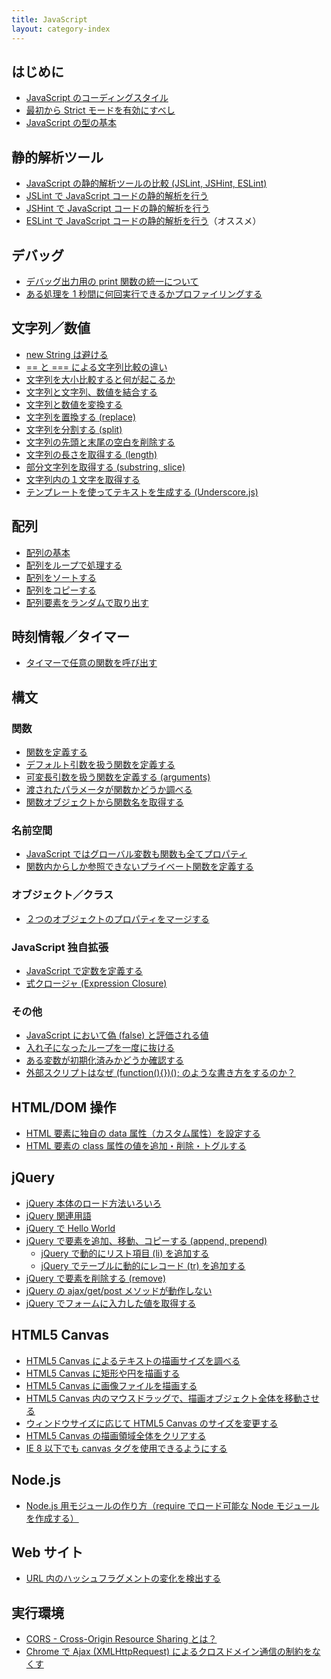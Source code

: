 ```yaml
---
title: JavaScript
layout: category-index
---
```


はじめに
----
- [JavaScript のコーディングスタイル](intro/coding-style.html)
- [最初から Strict モードを有効にすべし](intro/strict-mode.html)
- [JavaScript の型の基本](intro/types.html)


静的解析ツール
----
- [JavaScript の静的解析ツールの比較 (JSLint, JSHint, ESLint)](tool/static-analysis-tools.html)
- [JSLint で JavaScript コードの静的解析を行う](tool/jslint.html)
- [JSHint で JavaScript コードの静的解析を行う](tool/jshint.html)
- [ESLint で JavaScript コードの静的解析を行う](tool/eslint.html)（オススメ）


デバッグ
----
- [デバッグ出力用の print 関数の統一について](debug/debug-print.html)
- [ある処理を 1 秒間に何回実行できるかプロファイリングする](debug/profile-function.html)


文字列／数値
----
- [new String は避ける](string/dont-use-new-string.html)
- [== と === による文字列比較の違い](string/compare.html)
- [文字列を大小比較すると何が起こるか](string/compare-large-and-small.html)
- [文字列と文字列、数値を結合する](string/concat.html)
- [文字列と数値を変換する](string/convert.html)
- [文字列を置換する (replace)](string/replace.html)
- [文字列を分割する (split)](string/split.html)
- [文字列の先頭と末尾の空白を削除する](string/trim.html)
- [文字列の長さを取得する (length)](string/length.html)
- [部分文字列を取得する (substring, slice)](string/substring.html)
- [文字列内の１文字を取得する](string/char-at.html)
- [テンプレートを使ってテキストを生成する (Underscore.js)](string/template.html)


配列
----
- [配列の基本](array/basic.html)
- [配列をループで処理する](array/loop.html)
- [配列をソートする](array/sort.html)
- [配列をコピーする](array/copy.html)
- [配列要素をランダムで取り出す](array/random.html)


時刻情報／タイマー
----
- [タイマーで任意の関数を呼び出す](time/timer.html)


構文
----

### 関数
- [関数を定義する](syntax/define-function.html)
- [デフォルト引数を扱う関数を定義する](syntax/default-param.html)
- [可変長引数を扱う関数を定義する (arguments)](syntax/variable-length-argument.html)
- [渡されたパラメータが関数かどうか調べる](syntax/check-if-parameter-is-function.html)
- [関数オブジェクトから関数名を取得する](syntax/get-func-name.html)

### 名前空間
- [JavaScript ではグローバル変数も関数も全てプロパティ](syntax/global-object.html)
- [関数内からしか参照できないプライベート関数を定義する](syntax/private-scope-function.html)

### オブジェクト／クラス
- [２つのオブジェクトのプロパティをマージする](object/merge-properties.html)

### JavaScript 独自拡張
- [JavaScript で定数を定義する](syntax/const.html)
- [式クロージャ (Expression Closure)](syntax/expression-closure.html)

### その他
- [JavaScript において偽 (false) と評価される値](syntax/false-values.html)
- [入れ子になったループを一度に抜ける](syntax/break-nested-loop.html)
- [ある変数が初期化済みかどうか確認する](misc/check-if-undefined.html)
- [外部スクリプトはなぜ (function(){})(); のような書き方をするのか？](misc/scope-of-library.html)


HTML/DOM 操作
----
- [HTML 要素に独自の data 属性（カスタム属性）を設定する](dom/data-attribute.html)
- [HTML 要素の class 属性の値を追加・削除・トグルする](dom/control-class-attribute.html)

jQuery
----
- [jQuery 本体のロード方法いろいろ](jquery/load-jquery.html)
- [jQuery 関連用語](jquery/terms.html)
- [jQuery で Hello World](jquery/hello-world.html)
- [jQuery で要素を追加、移動、コピーする (append, prepend)](jquery/add-element.html)
  - [jQuery で動的にリスト項目 (li) を追加する](jquery/add-list-item.html)
  - [jQuery でテーブルに動的にレコード (tr) を追加する](jquery/add-table-record.html)
- [jQuery で要素を削除する (remove)](jquery/remove-element.html)
- [jQuery の ajax/get/post メソッドが動作しない](jquery/trouble-ajax-get-post.html)
- [jQuery でフォームに入力した値を取得する](jquery/form.html)

HTML5 Canvas
----
- [HTML5 Canvas によるテキストの描画サイズを調べる](canvas/measure-text.html)
- [HTML5 Canvas に矩形や円を描画する](canvas/draw-rect-circle.html)
- [HTML5 Canvas に画像ファイルを描画する](canvas/draw-image-file.html)
- [HTML5 Canvas 内のマウスドラッグで、描画オブジェクト全体を移動させる](canvas/drag-object.html)
- [ウィンドウサイズに応じて HTML5 Canvas のサイズを変更する](canvas/auto-resize.html)
- [HTML5 Canvas の描画領域全体をクリアする](canvas/clear.html)
- [IE 8 以下でも canvas タグを使用できるようにする](canvas/ie8.html)

Node.js
----
- [Node.js 用モジュールの作り方（require でロード可能な Node モジュールを作成する）](node/create-node-module.html)

Web サイト
----
- [URL 内のハッシュフラグメントの変化を検出する](web/detect-fragment-change.html)


実行環境
----
- [CORS - Cross-Origin Resource Sharing とは？](env/cors.html)
- [Chrome で Ajax (XMLHttpRequest) によるクロスドメイン通信の制約をなくす](env/disable-web-security-of-chrome.html)

